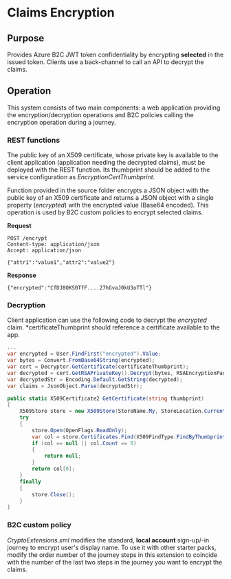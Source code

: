 # Claims Encryption
## Purpose
Provides Azure B2C JWT token confidentiality by encrypting **selected** in the issued token. Clients use a back-channel to call an API to decrypt the claims.

## Operation
This system consists of two main components: a web application providing the encryption/decryption operations and B2C policies calling the encryption operation during a journey.

### REST functions

The public key of an X509 certificate, whose private key is available to the client application (application needing the decrypted claims), must be deployed with the REST function. Its thumbprint should be added to the service configuration as *EncryptionCertThumbprint*.

Function provided in the source folder encrypts a JSON object with the public key of an X509 certificate and returns a JSON object with a single property (*encrypted*) with the encrypted value (Base64 encoded). This operation is used by B2C custom policies to encrypt selected claims.

**Request**

    POST /encrypt
    Content-type: application/json
    Accept: application/json

    {"attr1":"value1","attr2":"value2"}

**Response**

    {"encrypted":"CfDJ8OKS0TfF....27hGvaJ0kU3oTTl"}

### Decryption

Client application can use the following code to decrypt the *encrypted* claim. *certificateThumbprint should reference a certificate available to the app.

```CS
...
var encrypted = User.FindFirst("encrypted").Value;
var bytes = Convert.FromBase64String(encrypted);
var cert = Decryptor.GetCertificate(certificateThumbprint);
var decrypted = cert.GetRSAPrivateKey().Decrypt(bytes, RSAEncryptionPadding.OaepSHA256);
var decryptedStr = Encoding.Default.GetString(decrypted);
var claims = JsonObject.Parse(decryptedStr);

public static X509Certificate2 GetCertificate(string thumbprint)
{
    X509Store store = new X509Store(StoreName.My, StoreLocation.CurrentUser);
    try
    {
        store.Open(OpenFlags.ReadOnly);
        var col = store.Certificates.Find(X509FindType.FindByThumbprint, thumbprint, false);
        if (col == null || col.Count == 0)
        {
            return null;
        }
        return col[0];
    }
    finally
    {
        store.Close();
    }
}
```

### B2C custom policy

*CryptoExtensions.xml* modifies the standard, **local account** sign-up/-in journey to encrypt user's display name. To use it with other starter packs, modify the order number of the journey steps in this extension to coincide with the number of the last two steps in the journey you want to encrypt the claims.



